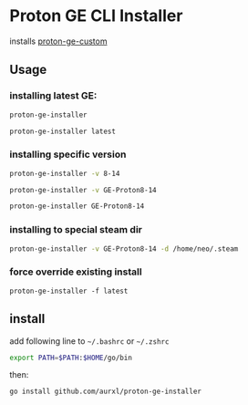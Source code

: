 # Proton GE CLI Installer
installs [proton-ge-custom](https://github.com/GloriousEggroll/proton-ge-custom)

## Usage

### installing latest GE:
``` sh
proton-ge-installer
```
``` sh
proton-ge-installer latest
```
### installing specific version
``` sh
proton-ge-installer -v 8-14
```
``` sh
proton-ge-installer -v GE-Proton8-14
```
``` sh
proton-ge-installer GE-Proton8-14
```
### installing to special steam dir
``` sh
proton-ge-installer -v GE-Proton8-14 -d /home/neo/.steam
```
### force override existing install
```
proton-ge-installer -f latest
```

## install

add following line to `~/.bashrc` or `~/.zshrc`
``` sh
export PATH=$PATH:$HOME/go/bin
```

then: 
``` sh
go install github.com/aurxl/proton-ge-installer
```
